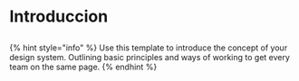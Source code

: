 # Introduccion

##

{% hint style="info" %}
Use this template to introduce the concept of your design system. Outlining basic principles and ways of working to get every team on the same page.
{% endhint %}
